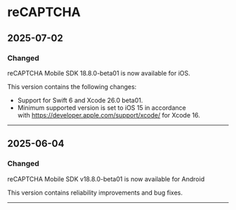 # reCAPTCHA

## 2025-07-02

### Changed

reCAPTCHA Mobile SDK 18.8.0-beta01 is now available for iOS.

This version contains the following changes:

* Support for Swift 6 and Xcode 26.0 beta01.
* Minimum supported version is set to iOS 15 in accordance with <https://developer.apple.com/support/xcode/> for Xcode 16.

---
## 2025-06-04

### Changed

reCAPTCHA Mobile SDK v18.8.0-beta01 is now available for Android

This version contains reliability improvements and bug fixes.

---
